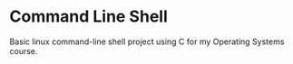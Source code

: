 # Command Line Shell
Basic linux command-line shell project using C for my Operating Systems course.
